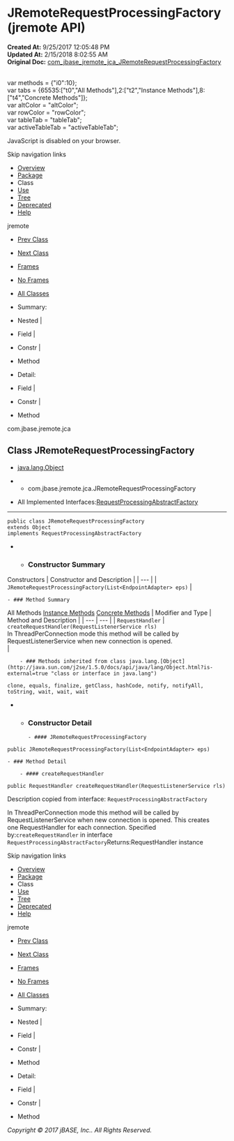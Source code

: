 # JRemoteRequestProcessingFactory (jremote   API)

**Created At:** 9/25/2017 12:05:48 PM  
**Updated At:** 2/15/2018 8:02:55 AM  
**Original Doc:** [com_jbase_jremote_jca_JRemoteRequestProcessingFactory](https://docs.jbase.com/39258-jca/com_jbase_jremote_jca_JRemoteRequestProcessingFactory)  

<!--<br>    try {<br>        if (location.href.indexOf('is-external=true') == -1) {<br>            parent.document.title="JRemoteRequestProcessingFactory (jremote   API)";<br>        }<br>    }<br>    catch(err) {<br>    }<br>//--><br>var methods = {"i0":10};<br>var tabs = {65535:["t0","All Methods"],2:["t2","Instance Methods"],8:["t4","Concrete Methods"]};<br>var altColor = "altColor";<br>var rowColor = "rowColor";<br>var tableTab = "tableTab";<br>var activeTableTab = "activeTableTab";
JavaScript is disabled on your browser.

Skip navigation links

- [Overview](../../../../overview-summary.html)
- [Package](/39258-jca/com_jbase_jremote_jca_package-summary)
- Class
- [Use](/39261-class-use/com_jbase_jremote_jca_class-use_JRemoteRequestProcessingFactory)
- [Tree](/39258-jca/com_jbase_jremote_jca_package-tree)
- [Deprecated](../../../../deprecated-list.html)
- [Help](../../../../help-doc.html)


jremote <br>

- [Prev Class](/39258-jca/com_jbase_jremote_jca_JRemoteManagedConnectionMetaData "class in com.jbase.jremote.jca")
- [Next Class](/39258-jca/com_jbase_jremote_jca_jremoteresourceadapter "class in com.jbase.jremote.jca")


- [Frames](../../../../index.html?com/jbase/jremote/jca//39258-jca/com_jbase_jremote_jca_JRemoteRequestProcessingFactory)
- [No Frames](/39258-jca/com_jbase_jremote_jca_JRemoteRequestProcessingFactory)


- [All Classes](../../../../allclasses-noframe.html)


<!--<br>  allClassesLink = document.getElementById("allclasses\_navbar\_top");<br>  if(window==top) {<br>    allClassesLink.style.display = "block";<br>  }<br>  else {<br>    allClassesLink.style.display = "none";<br>  }<br>  //-->

- Summary:
- Nested |
- Field |
- Constr |
- Method


- Detail:
- Field |
- Constr |
- Method

com.jbase.jremote.jca

## Class JRemoteRequestProcessingFactory

- [java.lang.Object](http://java.sun.com/j2se/1.5.0/docs/api/java/lang/Object.html?is-external=true "class or interface in java.lang")
- - com.jbase.jremote.jca.JRemoteRequestProcessingFactory


- All Implemented Interfaces:[RequestProcessingAbstractFactory](/39256-inflow/com_jbase_jremote_io_inflow_RequestProcessingAbstractFactory "interface in com.jbase.jremote.io.inflow")
* * *


```
public class JRemoteRequestProcessingFactory
extends Object
implements RequestProcessingAbstractFactory
```

- - ### Constructor Summary


Constructors | Constructor and Description |
| --- |
| `JRemoteRequestProcessingFactory(List<EndpointAdapter> eps)`  |


    - ### Method Summary


All Methods [Instance Methods](javascript:show%282%29;) [Concrete Methods](javascript:show%288%29;) | Modifier and Type | Method and Description |
| --- | --- |
| `RequestHandler` | `createRequestHandler(RequestListenerService rls)`<br>In ThreadPerConnection mode this method will be called by<br> RequestListenerService when new connection is opened.<br> |


        - ### Methods inherited from class java.lang.[Object](http://java.sun.com/j2se/1.5.0/docs/api/java/lang/Object.html?is-external=true "class or interface in java.lang")
`clone, equals, finalize, getClass, hashCode, notify, notifyAll, toString, wait, wait, wait`

- - ### Constructor Detail

        - #### JRemoteRequestProcessingFactory

```
public JRemoteRequestProcessingFactory(List<EndpointAdapter> eps)
```


    - ### Method Detail

        - #### createRequestHandler

```
public RequestHandler createRequestHandler(RequestListenerService rls)
```

Description copied from interface: `RequestProcessingAbstractFactory`

In ThreadPerConnection mode this method will be called by<br> RequestListenerService when new connection is opened.  This creates<br> one RequestHandler for each connection.
Specified by:`createRequestHandler` in interface `RequestProcessingAbstractFactory`Returns:RequestHandler instance

Skip navigation links

- [Overview](../../../../overview-summary.html)
- [Package](/39258-jca/com_jbase_jremote_jca_package-summary)
- Class
- [Use](/39261-class-use/com_jbase_jremote_jca_class-use_JRemoteRequestProcessingFactory)
- [Tree](/39258-jca/com_jbase_jremote_jca_package-tree)
- [Deprecated](../../../../deprecated-list.html)
- [Help](../../../../help-doc.html)


jremote <br>

- [Prev Class](/39258-jca/com_jbase_jremote_jca_JRemoteManagedConnectionMetaData "class in com.jbase.jremote.jca")
- [Next Class](/39258-jca/com_jbase_jremote_jca_jremoteresourceadapter "class in com.jbase.jremote.jca")


- [Frames](../../../../index.html?com/jbase/jremote/jca//39258-jca/com_jbase_jremote_jca_JRemoteRequestProcessingFactory)
- [No Frames](/39258-jca/com_jbase_jremote_jca_JRemoteRequestProcessingFactory)


- [All Classes](../../../../allclasses-noframe.html)


<!--<br>  allClassesLink = document.getElementById("allclasses\_navbar\_bottom");<br>  if(window==top) {<br>    allClassesLink.style.display = "block";<br>  }<br>  else {<br>    allClassesLink.style.display = "none";<br>  }<br>  //-->

- Summary:
- Nested |
- Field |
- Constr |
- Method


- Detail:
- Field |
- Constr |
- Method

*Copyright © 2017 jBASE, Inc.. All Rights Reserved.*
